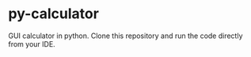 # py-calculator
GUI calculator in python. Clone this repository and run the code directly from your IDE.
